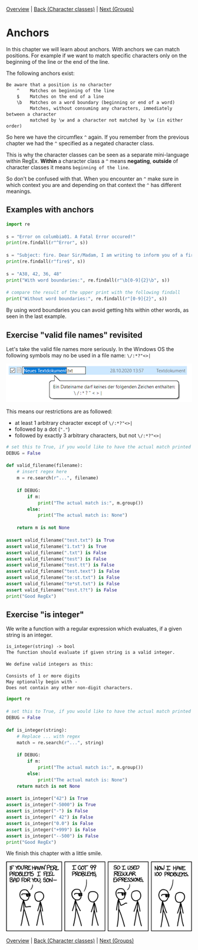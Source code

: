 [Overview](./overview.md) | [Back (Character classes)](./char_classes.md) | [Next (Groups)](./groups.md) 

# Anchors

In this chapter we will learn about anchors. With anchors we can match positions. For example if we want to match specific characters only on the beginning of the line or the end of the line.

The following anchors exist:

    Be aware that a position is no character
        ^    Matches on beginning of the line
        $    Matches on the end of a line
        \b   Matches on a word boundary (beginning or end of a word)
             Matches, without consuming any characters, immediately between a character 
             matched by \w and a character not matched by \w (in either order)

So here we have the circumflex `^` again. If you remember from the previous chapter we had the `^` specified as a negated character class. 

This is why the character classes can be seen as a separate mini-language within RegEx. **Within** a character class a `^` means **negating**, **outside** of character classes it means `beginning of the line`.

So don't be confused with that. When you encounter an `^` make sure in which context you are and depending on that context the `^` has different meanings.

## Examples with anchors
```python
import re

s = "Error on columbia01. A Fatal Error occured!"
print(re.findall(r"^Error", s))

s = "Subject: fire. Dear Sir/Madam, I am writing to inform you of a fire"
print(re.findall(r"fire$", s))

s = "A38, 42, 36, 48"
print("With word boundaries:", re.findall(r"\b[0-9]{2}\b", s))

# compare the result of the upper print with the following findall
print("Without word boundaries:", re.findall(r"[0-9]{2}", s))
```

By using word boundaries you can avoid getting hits within other words, as seen in the last example. 

## Exercise "valid file names" revisited

Let's take the valid file names more seriously. In the Windows OS the following symbols may no be used in a file name: `\/:*?"<>|`

![Windows valid filenames](ressources/filename.png "Windows valid filename")

This means our restrictions are as followed:

- at least 1 arbitrary character except of  `\/:*?"<>|`
- followed by a dot (`"."`)
- followed by exactly 3 arbitrary characters, but not `\/:*?"<>|` 

```python
# set this to True, if you would like to have the actual match printed
DEBUG = False

def valid_filename(filename):
    # insert regex here
    m = re.search(r"...", filename)

    if DEBUG:
        if m: 
            print("The actual match is:", m.group())
        else: 
            print("The actual match is: None")

    return m is not None

assert valid_filename("test.txt") is True
assert valid_filename("1.txt") is True
assert valid_filename(".txt") is False
assert valid_filename("test") is False
assert valid_filename("test.tt") is False
assert valid_filename("test.text") is False
assert valid_filename("te:st.txt") is False
assert valid_filename("te*st.txt") is False
assert valid_filename("test.t?t") is False
print("Good RegEx")
```

## Exercise "is integer"

We write a function with a regular expression which evaluates, if a given string is an integer. 

    is_integer(string) -> bool
    The function should evaluate if given string is a valid integer. 

    We define valid integers as this:

    Consists of 1 or more digits
    May optionally begin with -
    Does not contain any other non-digit characters.

```python
import re

# set this to True, if you would like to have the actual match printed
DEBUG = False

def is_integer(string):
    # Replace ... with regex
    match = re.search(r"...", string)

    if DEBUG:
        if m: 
            print("The actual match is:", m.group())
        else: 
            print("The actual match is: None")
    return match is not None

assert is_integer("42") is True
assert is_integer("-5000") is True
assert is_integer("-") is False
assert is_integer(" 42") is False
assert is_integer("0.0") is False
assert is_integer("+999") is False
assert is_integer("--500") is False
print("Good RegEx")
```

We finish this chapter with a little smile.

![Problems](ressources/perl_problems.png "Perl problems")

[Overview](./overview.md) | [Back (Character classes)](./char_classes.md) | [Next (Groups)](./groups.md) 

<!-- Solution valid filenames:  r'^[^\\/*:?"<>|]+\.[^\\/*:?"<>|]{3}$' -->